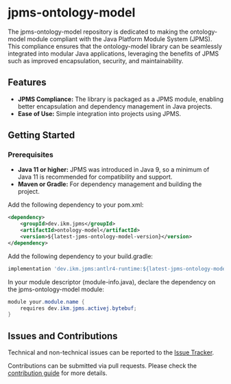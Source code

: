 # jpms-ontology-model
The jpms-ontology-model repository is dedicated to making the ontology-model module compliant with the Java Platform Module System (JPMS). This compliance ensures that the ontology-model library can be seamlessly integrated into modular Java applications, leveraging the benefits of JPMS such as improved encapsulation, security, and maintainability.

## Features

* **JPMS Compliance:** The library is packaged as a JPMS module, enabling better encapsulation and dependency management in Java projects.
* **Ease of Use:** Simple integration into projects using JPMS.

## Getting Started
### Prerequisites

* **Java 11 or higher:** JPMS was introduced in Java 9, so a minimum of Java 11 is recommended for compatibility and support.
* **Maven or Gradle:** For dependency management and building the project.

Add the following dependency to your pom.xml:
```xml
<dependency>
    <groupId>dev.ikm.jpms</groupId>
	<artifactId>ontology-model</artifactId>
    <version>${latest-jpms-ontology-model-version}</version>
</dependency>
```

Add the following dependency to your build.gradle:
```groovy
implementation 'dev.ikm.jpms:antlr4-runtime:${latest-jpms-ontology-model-version}'
```

In your module descriptor (module-info.java), declare the dependency on the jpms-ontology-model module:

```java
module your.module.name {
    requires dev.ikm.jpms.activej.bytebuf;
}
```


## Issues and Contributions
Technical and non-technical issues can be reported to the [Issue Tracker](https://github.com/ikmdev/ontology-model/issues).

Contributions can be submitted via pull requests. Please check the [contribution guide](doc/how-to-contribute.md) for more details.
